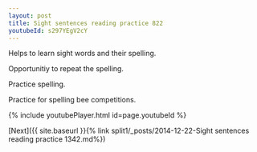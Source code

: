 ```yaml
---
layout: post
title: Sight sentences reading practice 822
youtubeId: s297YEgV2cY
---
```

 
 
Helps to learn sight words and their spelling.

Opportunitiy to repeat the spelling. 

Practice spelling. 
 
Practice for spelling bee competitions. 
 
{% include youtubePlayer.html id=page.youtubeId %}
 
 

[Next]({{ site.baseurl }}{% link  split1/_posts/2014-12-22-Sight sentences reading practice 1342.md%})
 
